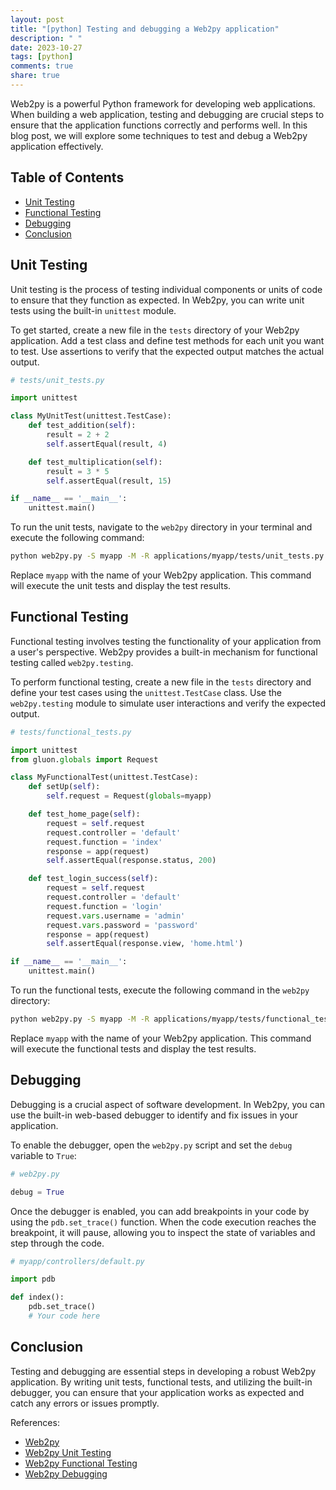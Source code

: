 ```yaml
---
layout: post
title: "[python] Testing and debugging a Web2py application"
description: " "
date: 2023-10-27
tags: [python]
comments: true
share: true
---
```


Web2py is a powerful Python framework for developing web applications. When building a web application, testing and debugging are crucial steps to ensure that the application functions correctly and performs well. In this blog post, we will explore some techniques to test and debug a Web2py application effectively.

## Table of Contents
- [Unit Testing](#unit-testing)
- [Functional Testing](#functional-testing)
- [Debugging](#debugging)
- [Conclusion](#conclusion)

## Unit Testing

Unit testing is the process of testing individual components or units of code to ensure that they function as expected. In Web2py, you can write unit tests using the built-in `unittest` module.

To get started, create a new file in the `tests` directory of your Web2py application. Add a test class and define test methods for each unit you want to test. Use assertions to verify that the expected output matches the actual output.

```python
# tests/unit_tests.py

import unittest

class MyUnitTest(unittest.TestCase):
    def test_addition(self):
        result = 2 + 2
        self.assertEqual(result, 4)

    def test_multiplication(self):
        result = 3 * 5
        self.assertEqual(result, 15)

if __name__ == '__main__':
    unittest.main()
```

To run the unit tests, navigate to the `web2py` directory in your terminal and execute the following command:

```bash
python web2py.py -S myapp -M -R applications/myapp/tests/unit_tests.py
```

Replace `myapp` with the name of your Web2py application. This command will execute the unit tests and display the test results.

## Functional Testing

Functional testing involves testing the functionality of your application from a user's perspective. Web2py provides a built-in mechanism for functional testing called `web2py.testing`.

To perform functional testing, create a new file in the `tests` directory and define your test cases using the `unittest.TestCase` class. Use the `web2py.testing` module to simulate user interactions and verify the expected output.

```python
# tests/functional_tests.py

import unittest
from gluon.globals import Request

class MyFunctionalTest(unittest.TestCase):
    def setUp(self):
        self.request = Request(globals=myapp)

    def test_home_page(self):
        request = self.request
        request.controller = 'default'
        request.function = 'index'
        response = app(request)
        self.assertEqual(response.status, 200)

    def test_login_success(self):
        request = self.request
        request.controller = 'default'
        request.function = 'login'
        request.vars.username = 'admin'
        request.vars.password = 'password'
        response = app(request)
        self.assertEqual(response.view, 'home.html')

if __name__ == '__main__':
    unittest.main()
```

To run the functional tests, execute the following command in the `web2py` directory:

```bash
python web2py.py -S myapp -M -R applications/myapp/tests/functional_tests.py
```

Replace `myapp` with the name of your Web2py application. This command will execute the functional tests and display the test results.

## Debugging

Debugging is a crucial aspect of software development. In Web2py, you can use the built-in web-based debugger to identify and fix issues in your application.

To enable the debugger, open the `web2py.py` script and set the `debug` variable to `True`:

```python
# web2py.py

debug = True
```

Once the debugger is enabled, you can add breakpoints in your code by using the `pdb.set_trace()` function. When the code execution reaches the breakpoint, it will pause, allowing you to inspect the state of variables and step through the code.

```python
# myapp/controllers/default.py

import pdb

def index():
    pdb.set_trace()
    # Your code here
```

## Conclusion

Testing and debugging are essential steps in developing a robust Web2py application. By writing unit tests, functional tests, and utilizing the built-in debugger, you can ensure that your application works as expected and catch any errors or issues promptly.

References:
- [Web2py](http://www.web2py.com/)
- [Web2py Unit Testing](http://web2py.com/books/default/chapter/29/11/unit-testing)
- [Web2py Functional Testing](http://web2py.com/books/default/chapter/29/15/functional-testing)
- [Web2py Debugging](http://web2py.com/books/default/chapter/29/16/debugging)